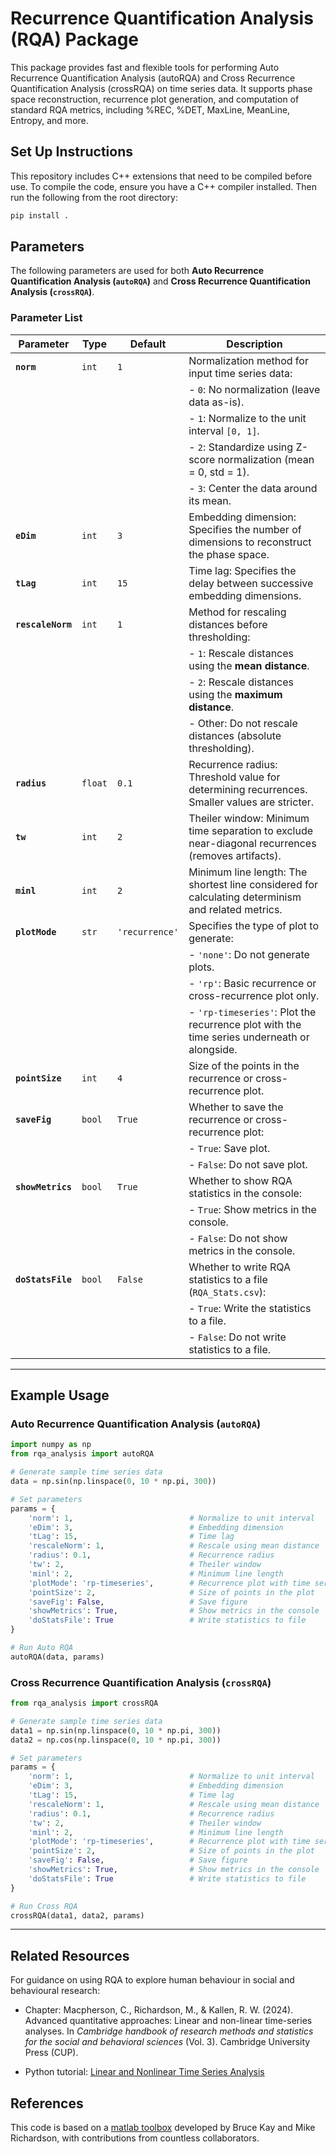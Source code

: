 # Recurrence Quantification Analysis (RQA) Package

This package provides fast and flexible tools for performing Auto Recurrence Quantification Analysis (autoRQA) and Cross Recurrence Quantification Analysis (crossRQA) on time series data. It supports phase space reconstruction, recurrence plot generation, and computation of standard RQA metrics, including %REC, %DET, MaxLine, MeanLine, Entropy, and more.

## Set Up Instructions
This repository includes C++ extensions that need to be compiled before use. To compile the code, ensure you have a C++ compiler installed. Then run the following from the root directory:
```python
pip install .
```

## Parameters

The following parameters are used for both **Auto Recurrence Quantification Analysis (`autoRQA`)** and **Cross Recurrence Quantification Analysis (`crossRQA`)**.

### Parameter List

| **Parameter**   | **Type**     | **Default** | **Description**                                                                                  |
|-----------------|--------------|-------------|--------------------------------------------------------------------------------------------------|
| **`norm`**     | `int`        | `1`         | Normalization method for input time series data:                                                |
|                 |              |             | - `0`: No normalization (leave data as-is).                                                    |
|                 |              |             | - `1`: Normalize to the unit interval `[0, 1]`.                                                |
|                 |              |             | - `2`: Standardize using Z-score normalization (mean = 0, std = 1).                             |
|                 |              |             | - `3`: Center the data around its mean.                                                        |
| **`eDim`**     | `int`        | `3`         | Embedding dimension: Specifies the number of dimensions to reconstruct the phase space.         |
| **`tLag`**     | `int`        | `15`        | Time lag: Specifies the delay between successive embedding dimensions.                         |
| **`rescaleNorm`** | `int`     | `1`         | Method for rescaling distances before thresholding:                                            |
|                 |              |             | - `1`: Rescale distances using the **mean distance**.                                          |
|                 |              |             | - `2`: Rescale distances using the **maximum distance**.                                       |
|                 |              |             | - Other: Do not rescale distances (absolute thresholding).                                     |
| **`radius`**   | `float`      | `0.1`       | Recurrence radius: Threshold value for determining recurrences. Smaller values are stricter.    |
| **`tw`**     | `int`        | `2`         | Theiler window: Minimum time separation to exclude near-diagonal recurrences (removes artifacts).|
| **`minl`**     | `int`        | `2`         | Minimum line length: The shortest line considered for calculating determinism and related metrics. |
| **`plotMode`** | `str`        | `'recurrence'` | Specifies the type of plot to generate:                                          |
|                 |              |             | - `'none'`: Do not generate plots.                              |
|                 |              |             | - `'rp'`: Basic recurrence or cross-recurrence plot only.                              |
|                 |              |             | - `'rp-timeseries'`: Plot the recurrence plot with the time series underneath or alongside. |
| **`pointSize`** | `int`     | `4`      | Size of the points in the recurrence or cross-recurrence plot.                                           |
| **`saveFig`** | `bool`     | `True`      | Whether to save the recurrence or cross-recurrence plot:                                             |
|                 |              |             | - `True`: Save plot.                                                |
|                 |              |             | - `False`: Do not save plot.                                                   |
| **`showMetrics`** | `bool`     | `True`      | Whether to show RQA statistics in the console:                                             |
|                 |              |             | - `True`: Show metrics in the console.                                                |
|                 |              |             | - `False`: Do not show metrics in the console.                                                   |
| **`doStatsFile`** | `bool`    | `False`     | Whether to write RQA statistics to a file (`RQA_Stats.csv`):                                   |
|                 |              |             | - `True`: Write the statistics to a file.                                                   |
|                 |              |             | - `False`: Do not write statistics to a file.                                                 |

---

## Example Usage

### Auto Recurrence Quantification Analysis (`autoRQA`)

```python
import numpy as np
from rqa_analysis import autoRQA

# Generate sample time series data
data = np.sin(np.linspace(0, 10 * np.pi, 300))

# Set parameters
params = {
    'norm': 1,                          # Normalize to unit interval
    'eDim': 3,                          # Embedding dimension
    'tLag': 15,                         # Time lag
    'rescaleNorm': 1,                   # Rescale using mean distance
    'radius': 0.1,                      # Recurrence radius
    'tw': 2,                            # Theiler window
    'minl': 2,                          # Minimum line length
    'plotMode': 'rp-timeseries',        # Recurrence plot with time series
    'pointSize': 2,                     # Size of points in the plot
    'saveFig': False,                   # Save figure
    'showMetrics': True,                # Show metrics in the console
    'doStatsFile': True                 # Write statistics to file
}

# Run Auto RQA
autoRQA(data, params)
```

### Cross Recurrence Quantification Analysis (`crossRQA`)

```python
from rqa_analysis import crossRQA

# Generate sample time series data
data1 = np.sin(np.linspace(0, 10 * np.pi, 300))
data2 = np.cos(np.linspace(0, 10 * np.pi, 300))

# Set parameters
params = {
    'norm': 1,                          # Normalize to unit interval
    'eDim': 3,                          # Embedding dimension
    'tLag': 15,                         # Time lag
    'rescaleNorm': 1,                   # Rescale using mean distance
    'radius': 0.1,                      # Recurrence radius
    'tw': 2,                            # Theiler window
    'minl': 2,                          # Minimum line length
    'plotMode': 'rp-timeseries',        # Recurrence plot with time series
    'pointSize': 2,                     # Size of points in the plot
    'saveFig': False,                   # Save figure
    'showMetrics': True,                # Show metrics in the console
    'doStatsFile': True                 # Write statistics to file
}

# Run Cross RQA
crossRQA(data1, data2, params)
```

---

## Related Resources

For guidance on using RQA to explore human behaviour in social and behavioural research: 

- Chapter: Macpherson, C., Richardson, M., & Kallen, R. W. (2024). Advanced quantitative approaches: Linear and non-linear time-series analyses. In *Cambridge handbook of research methods and statistics for the social and behavioral sciences* (Vol. 3). Cambridge University Press (CUP).

- Python tutorial: [Linear and Nonlinear Time Series Analysis](https://github.com/xkiwilabs/Linear-NonLinear-TSAnalysis)

## References

This code is based on a [matlab toolbox](https://github.com/xkiwilabs/MATLAB-Toolboxes/tree/master/RQAToolbox) developed by Bruce Kay and Mike Richardson, with contributions from countless collaborators. 
